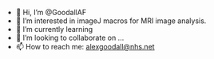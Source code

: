 - 👋 Hi, I’m @GoodallAF
- 👀 I’m interested in imageJ macros for MRI image analysis.
- 🌱 I’m currently learning
- 💞️ I’m looking to collaborate on ...
- 📫 How to reach me: alexgoodall@nhs.net

<!---
GoodallAF/GoodallAF is a ✨ special ✨ repository because its `README.md` (this file) appears on your GitHub profile.
You can click the Preview link to take a look at your changes.
--->
